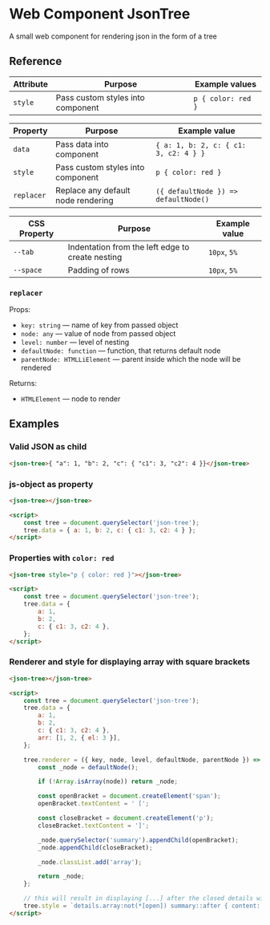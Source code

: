 # Web Component JsonTree

A small web component for rendering json in the form of a tree

## Reference
| Attribute | Purpose                           | Example values     |
| --------- | --------------------------------- | ------------------ |
| `style`   | Pass custom styles into component | `p { color: red }` |


| Property   | Purpose                            | Example value                         |
| ---------- | ---------------------------------- | ------------------------------------- |
| `data`     | Pass data into component           | `{ a: 1, b: 2, c: { c1: 3, c2: 4 } }` |
| `style`    | Pass custom styles into component  | `p { color: red }`                    |
| `replacer` | Replace any default node rendering | `({ defaultNode }) => defaultNode()`  |

| CSS Property | Purpose                                          | Example value |
| ------------ | ------------------------------------------------ | ------------- |
| `--tab`      | Indentation from the left edge to create nesting | `10px`, `5%`  |
| `--space`    | Padding of rows                                  | `10px`, `5%`  |

### `replacer`

Props:
- `key: string` — name of key from passed object
- `node: any` — value of node from passed object
- `level: number` — level of nesting
- `defaultNode: function` — function, that returns default node
- `parentNode: HTMLLiElement` — parent inside which the node will be rendered

Returns:
- `HTMLElement` — node to render

## Examples

### Valid JSON as child

```html
<json-tree>{ "a": 1, "b": 2, "c": { "c1": 3, "c2": 4 }}</json-tree>
```

### js-object as property

```html
<json-tree></json-tree>

<script>
    const tree = document.querySelector('json-tree');
    tree.data = { a: 1, b: 2, c: { c1: 3, c2: 4 } };
</script>
```

### Properties with `color: red`

```html
<json-tree style="p { color: red }"></json-tree>

<script>
    const tree = document.querySelector('json-tree');
    tree.data = {
        a: 1,
        b: 2,
        c: { c1: 3, c2: 4 },
    };
</script>
```

### Renderer and style for displaying array with square brackets

```html
<json-tree></json-tree>

<script>
    const tree = document.querySelector('json-tree');
    tree.data = {
        a: 1,
        b: 2,
        c: { c1: 3, c2: 4 },
        arr: [1, 2, { el: 3 }],
    };

    tree.renderer = ({ key, node, level, defaultNode, parentNode }) => {
        const _node = defaultNode();

        if (!Array.isArray(node)) return _node;

        const openBracket = document.createElement('span');
        openBracket.textContent = ' [';

        const closeBracket = document.createElement('p');
        closeBracket.textContent = ']';

        _node.querySelector('summary').appendChild(openBracket);
        _node.appendChild(closeBracket);

        _node.classList.add('array');

        return _node;
    };

    // this will result in displaying [...] after the closed details with an array inside
    tree.style = `details.array:not(*[open]) summary::after { content: '...]' }`;
</script>
```